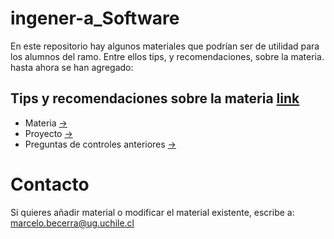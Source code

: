 # ingener-a_Software
En este repositorio hay algunos materiales que podrían ser de utilidad para los alumnos del ramo. Entre ellos tips, y recomendaciones, sobre la materia.
hasta ahora se han agregado:

## Tips y recomendaciones sobre la materia [link](https://github.com/Shellowb/ingener-a_Software/blob/master/Hints%20%26%20Recomendaciones.md)
- Materia [->](https://github.com/Shellowb/ingener-a_Software/blob/master/Hints%20&%20Recomendaciones.md#materia)
- Proyecto [->](https://github.com/Shellowb/ingener-a_Software/blob/master/Hints%20&%20Recomendaciones.md#proyecto)
- Preguntas de controles anteriores [->](https://github.com/Shellowb/ingener-a_Software/blob/master/Hints%20&%20Recomendaciones.md#preguntas-de-controles-anteriores)


# Contacto
Si quieres añadir material o modificar el material existente, escribe a:
marcelo.becerra@ug.uchile.cl
